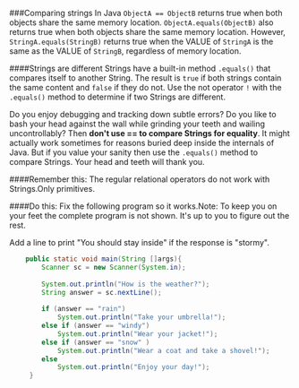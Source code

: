 <!--djw:done-->
###Comparing strings
In Java ```ObjectA == ObjectB``` returns true when both objects share the same memory location. ```ObjectA.equals(ObjectB)``` also returns true when both objects share the same memory location. However, ```StringA.equals(StringB)``` returns true when the VALUE of ```StringA``` is the same as the VALUE of ```StringB```, regardless of memory location.

####Strings are different
Strings have a built-in method ```.equals()``` that compares itself to another String. The result is ```true``` if both strings contain the same content and ```false``` if they do not. Use the not operator ```!``` with the ```.equals()``` method to determine if two Strings are different.

Do you enjoy debugging and tracking down subtle errors? Do you like to bash your head against the wall while grinding your teeth and wailing uncontrollably? Then **don't use == to compare Strings for equality**. It might actually work sometimes for reasons buried deep inside the internals of Java. But if you value your sanity then use the ```.equals()``` method to compare Strings. Your head and teeth will thank you.

####Remember this:
The regular relational operators do not work with Strings.Only primitives.

####Do this:
Fix the following program so it works.Note: To keep you on your feet the complete program is not shown. It's up to you to figure out the rest.

Add a line to print "You should stay inside" if the response is "stormy".

```java
    public static void main(String []args){
        Scanner sc = new Scanner(System.in);
        
        System.out.println("How is the weather?");
        String answer = sc.nextLine();
        
        if (answer == "rain")
            System.out.println("Take your umbrella!");
        else if (answer == "windy")
            System.out.println("Wear your jacket!");
        else if (answer == "snow" )
            System.out.println("Wear a coat and take a shovel!");
        else
            System.out.println("Enjoy your day!");
     }
```





